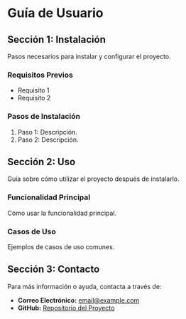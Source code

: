 # Guía de Usuario


## Sección 1: Instalación

Pasos necesarios para instalar y configurar el proyecto.

### Requisitos Previos

- Requisito 1
- Requisito 2

### Pasos de Instalación

1. Paso 1: Descripción.
2. Paso 2: Descripción.

## Sección 2: Uso

Guía sobre cómo utilizar el proyecto después de instalarlo.

### Funcionalidad Principal

Cómo usar la funcionalidad principal.

### Casos de Uso

Ejemplos de casos de uso comunes.

## Sección 3: Contacto

Para más información o ayuda, contacta a través de:

- **Correo Electrónico:** [email@example.com](mailto:email@example.com)
- **GitHub:** [Repositorio del Proyecto](https://github.com/usuario/proyecto)
